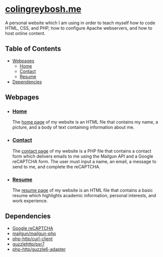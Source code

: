 # [colingreybosh.me](https://colingreybosh.me/)

A personal website which I am using in order to teach myself how to code HTML, CSS, and PHP, how to configure Apache webservers, and how to host online content.

## Table of Contents

- [Webpages]()
  - [Home](https://github.com/ColinGreybosh/colingreybosh.me/blob/master/README.md#home)
  - [Contact](https://github.com/ColinGreybosh/colingreybosh.me/blob/master/README.md#contact)
  - [Resume](https://github.com/ColinGreybosh/colingreybosh.me/blob/master/README.md#dependencies)
- [Dependencies](https://github.com/ColinGreybosh/colingreybosh.me/blob/master/README.md#dependencies)

## Webpages

- ### [Home](https://colingreybosh.me/)

    The [home page](https://colingreybosh.me/) of my website is an HTML file that contains my name, a picture, and a body of text containing information about me.


- ### [Contact](https://colingreybosh.me/contact/)

    The [contact page](https://colingreybosh.me/contact/) of my website is a PHP file that contains a contact form which delivers emails to me using the Mailgun API and a     Google reCAPTCHA form. The user must input a name, an email, a message to send to me, and complete the reCAPTCHA.


- ### [Resume](https://colingreybosh.me/resume/)
    
    The [resume page](https://colingreybosh.me/resume/) of my website is an HTML file that contains a basic resume which highlights academic information, personal interests, and work experience.
    

## Dependencies

- [Google reCAPTCHA](https://www.google.com/recaptcha/intro/)
- [mailgun/mailgun-php](https://github.com/mailgun/mailgun-php)
- [php-http/curl-client](https://github.com/php-http/curl-client)
- [guzzlehttp/psr7](https://github.com/guzzle/psr7)
- [php-http/guzzle6-adapter](https://github.com/php-http/guzzle6-adapter)
